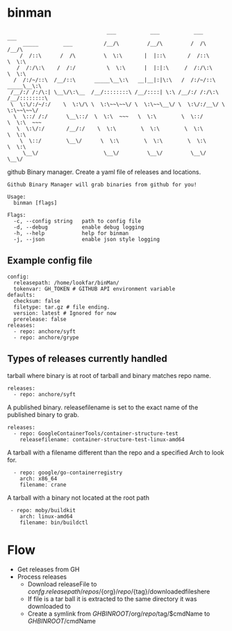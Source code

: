 # binman

```
                                ___           ___           ___           ___
     _____        ___          /__/\         /__/\         /  /\         /__/\
    /  /::\      /  /\         \  \:\       |  |::\       /  /::\        \  \:\
   /  /:/\:\    /  /:/          \  \:\      |  |:|:\     /  /:/\:\        \  \:\
  /  /:/~/::\  /__/::\      _____\__\:\   __|__|:|\:\   /  /:/~/::\   _____\__\:\
 /__/:/ /:/\:| \__\/\:\__  /__/::::::::\ /__/::::| \:\ /__/:/ /:/\:\ /__/::::::::\
 \  \:\/:/~/:/    \  \:\/\ \  \:\~~\~~\/ \  \:\~~\__\/ \  \:\/:/__\/ \  \:\~~\~~\/
  \  \::/ /:/      \__\::/  \  \:\  ~~~   \  \:\        \  \::/       \  \:\  ~~~
   \  \:\/:/       /__/:/    \  \:\        \  \:\        \  \:\        \  \:\
    \  \::/        \__\/      \  \:\        \  \:\        \  \:\        \  \:\
     \__\/                     \__\/         \__\/         \__\/         \__\/

```

github Binary manager. Create a yaml file of releases and locations.


```
Github Binary Manager will grab binaries from github for you!

Usage:
  binman [flags]

Flags:
  -c, --config string   path to config file
  -d, --debug           enable debug logging
  -h, --help            help for binman
  -j, --json            enable json style logging
```

## Example config file


```
config:
  releasepath: /home/lookfar/binMan/
  tokenvar: GH_TOKEN # GITHUB API environment variable
defaults:
  checksum: false
  filetype: tar.gz # file ending.
  version: latest # Ignored for now
  prerelease: false
releases:
  - repo: anchore/syft
  - repo: anchore/grype
 ```

## Types of releases currently handled

tarball where binary is at root of tarball and binary matches repo name.

```
releases:
  - repo: anchore/syft
```

A published binary. releasefilename is set to the exact name of the published binary to grab.
```
releases:
  - repo: GoogleContainerTools/container-structure-test
    releasefilename: container-structure-test-linux-amd64 

```

A tarball with a filename different than the repo and a specified Arch to look for.
```
  - repo: google/go-containerregistry
    arch: x86_64
    filename: crane
```

A tarball with a binary not located at the root path

```
 - repo: moby/buildkit
    arch: linux-amd64
    filename: bin/buildctl
```

# Flow

* Get releases from GH
* Process releases
  * Download releaseFile to ${confg.releasepath}/repos/${org}/${repo}/${tag}/downloadedfileshere
  * If file is a tar ball it is extracted to the same directory it was downloaded to
  * Create a symlink from $GHBINROOT/$org/$repo/$tag/$cmdName to $GHBINROOT/$cmdName
